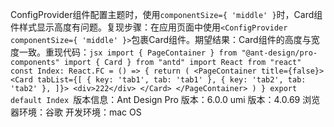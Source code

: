 ConfigProvider组件配置主题时，使用`componentSize={ 'middle' }`时，Card组件样式显示高度有问题。复现步骤：在应用页面中使用`<ConfigProvider componentSize={ 'middle' }>`包裹Card组件。期望结果：Card组件的高度与宽度一致。重现代码：`jsx import { PageContainer } from "@ant-design/pro-components" import { Card } from "antd" import React from "react" const Index: React.FC = () => { return ( <PageContainer title={false}> <Card tabList={[ { key: 'tab1', tab: 'tab1' }, { key: 'tab2', tab: 'tab2' }, ]}> <div>222</div> </Card> </PageContainer> ) } export default Index `版本信息：Ant Design Pro 版本：6.0.0 umi 版本：4.0.69 浏览器环境：谷歌 开发环境：mac OS
